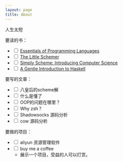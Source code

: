 ```yaml
---
layout: page
title: About
---
```


人生太短

要读的书：


- <input type="checkbox"> [Essentials of Programming Languages][1]
- <input type="checkbox"> [The Little Schemer][2]
- <input type="checkbox"> [Simply Scheme: Introducing Computer Science][3]
- <input type="checkbox"> [A Gentle Introduction to Haskell][4]

要写的文章：

* <input type="checkbox"> 八皇后的scheme解
* <input type="checkbox"> 什么是懂了
* <input type="checkbox"> OOP的问题在哪里？
* <input type="checkbox"> Why zsh？
* <input type="checkbox"> Shadowsocks 源码分析
* <input type="checkbox"> cow 源码分析

要做的项目：

* <input type="checkbox"> aliyun 资源管理软件
* <input type="checkbox"> buy me a coffee
  - 展示一个项目，受益的人可以打赏。


[1]:https://mitpress.mit.edu/books/essentials-programming-languages
[2]:https://mitpress.mit.edu/books/little-schemer
[3]:https://www.cs.berkeley.edu/~bh/ss-toc2.html
[4]:https://www.haskell.org/tutorial/
